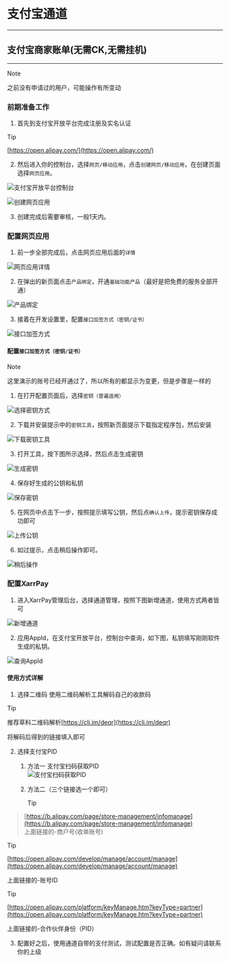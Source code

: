 # 支付宝通道

---

## 支付宝商家账单(无需CK,无需挂机)

---

> [!NOTE]
> 
> 之前没有申请过的用户，可能操作有所变动

### 前期准备工作

1. 首先到支付宝开放平台完成注册及实名认证

> [!TIP]
> 
> [https://open.alipay.com/](https://open.alipay.com/)

2. 然后进入你的控制台，选择`网页/移动应用`，点击`创建网页/移动应用`，在创建页面选择`网页应用`。

![支付宝开放平台控制台](https://s2.loli.net/2024/03/20/b9FZSxDsUR6q425.png)

![创建网页应用](https://s2.loli.net/2024/03/20/KLb85iRxp9XnfrA.png)

3. 创建完成后需要审核，一般1天内。

### 配置网页应用

1. 前一步全部完成后，点击网页应用后面的`详情`

![网页应用详情](https://s2.loli.net/2024/03/20/AeMm2CTzjIOfpbq.png)

2. 在弹出的新页面点击`产品绑定`，开通`基础功能产品`（最好是把免费的服务全部开通）

![产品绑定](https://s2.loli.net/2024/03/20/2XbTBmc4dNCkeJ8.png)

3. 接着在开发设置里，配置`接口加签方式（密钥/证书）`

![接口加签方式](https://s2.loli.net/2024/03/20/jF4x1GAgqKyVhvJ.png)

#### 配置`接口加签方式（密钥/证书）`

> [!NOTE]
> 
> 这里演示的账号已经开通过了，所以所有的都显示为变更，但是步骤是一样的

1. 在打开配置页面后，选择`密钥（普遍适用）`

![选择密钥方式](https://s2.loli.net/2024/03/20/Fqp5xwGXzbZKslT.png)

2. 下载并安装提示中的`密钥工具`，按照新页面提示下载指定程序包，然后安装

![下载密钥工具](https://s2.loli.net/2024/03/20/l8SK9eay1ZgQRIu.png)
    
3. 打开工具，按下图所示选择，然后点击生成密钥

![生成密钥](https://s2.loli.net/2024/03/20/R9XTZjeB62yOzvb.png)
    
4. 保存好生成的公钥和私钥

![保存密钥](https://s2.loli.net/2024/03/20/JKgItQVvroApfR5.png)
    
5. 在网页中点击下一步，按照提示填写公钥，然后点`确认上传`，提示密钥保存成功即可

![上传公钥](https://s2.loli.net/2024/03/20/7HEKgfORalezWI6.png)
    
6. 如过提示，点击稍后操作即可。

![稍后操作](https://s2.loli.net/2024/03/20/PrRNckz97LKxWl6.png)

### 配置XarrPay

1. 进入XarrPay管理后台，选择通道管理，按照下图新增通道，使用方式两者皆可

![新增通道](https://s2.loli.net/2024/03/20/8gy17TIapjewduq.png)
    
2. 应用AppId，在支付宝开放平台，控制台中查询，如下图，私钥填写刚刚软件生成的私钥。

![查询AppId](https://s2.loli.net/2024/03/20/bglvcIVWtBof5x6.png)
    

#### 使用方式详解

1. 选择二维码 使用二维码解析工具解码自己的收款码

> [!TIP]
> 
> 推荐草料二维码解析[https://cli.im/deqr](https://cli.im/deqr)

   将解码后得到的链接填入即可

2. 选择支付宝PID
    
   1. 方法一 支付宝扫码获取PID  
      ![支付宝扫码获取PID](https://s2.loli.net/2024/03/20/nV1Shlz7AxPX8Tc.png)
   2. 方法二（三个链接选一个即可）

      > [!TIP]
> 
> [https://b.alipay.com/page/store-management/infomanage](https://b.alipay.com/page/store-management/infomanage)  
> 上面链接的-商户号(收单账号)
      
> [!TIP]
> 
> [https://open.alipay.com/develop/manage/account/manage](https://open.alipay.com/develop/manage/account/manage)
> 
> 上面链接的-账号ID
      
> [!TIP]
> 
> [https://open.alipay.com/platform/keyManage.htm?keyType=partner](https://open.alipay.com/platform/keyManage.htm?keyType=partner)
> 
> 上面链接的-合作伙伴身份（PID）

3. 配置好之后，使用通道自带的支付测试，测试配置是否正确。如有疑问请联系你的上级